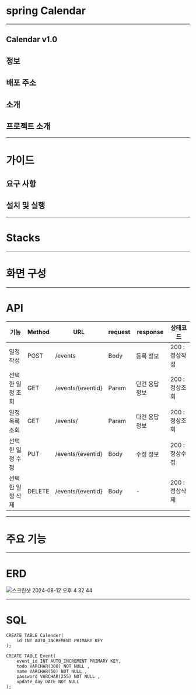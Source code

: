 # spring Calendar

---

## Calendar v1.0

## 정보

## 배포 주소

## 소개

## 프로젝트 소개

---

# 가이드

## 요구 사항

## 설치 및 실행

---

# Stacks

---

# 화면 구성

---

# API

| 기능        | Method | URL               | request | response | 상태코드       |
|-----------|--------|-------------------|---------|----------|------------|
| 일정 작성     | POST   | /events           | Body    | 등록 정보    | 200 : 정상작성 |
| 선택한 일정 조회 | GET    | /events/{eventid} | Param   | 단건 응답 정보 | 200 : 정상조회 |
| 일정 목록 조회  | GET    | /events/          | Param   | 다건 응답 정보 | 200 : 정상조회 |
| 선택한 일정 수정 | PUT    | /events/{eventid} | Body    | 수정 정보    | 200 : 정상수정 |
| 선택한 일정 삭제 | DELETE | /events/{eventid} | Body    | -        | 200 : 정상삭제 |

---

# 주요 기능

---

# ERD

![스크린샷 2024-08-12 오후 4 32 44](https://github.com/user-attachments/assets/b4951b52-9fd9-4d66-949f-40d2bbb914ed)

---

# SQL

```
CREATE TABLE Calender(
    id INT AUTO_INCREMENT PRIMARY KEY
);

CREATE TABLE Event(
    event_id INT AUTO_INCREMENT PRIMARY KEY,
    todo VARCHAR(300) NOT NULL ,
    name VARCHAR(50) NOT NULL ,
    password VARCHAR(255) NOT NULL ,
    update_day DATE NOT NULL
);
```
